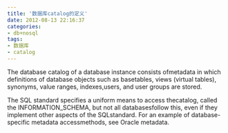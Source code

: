 ```yaml
---
title: '数据库catalog的定义'
date: 2012-08-13 22:16:37
categories: 
- db+nosql
tags: 
- 数据库
- catalog
---
```

The database catalog of a database instance consists ofmetadata in which definitions of database objects such as basetables, views (virtual tables), synonyms, value ranges, indexes,users, and user groups are stored.

The SQL standard specifies a uniform means to access thecatalog, called the INFORMATION_SCHEMA, but not all databasesfollow this, even if they implement other aspects of the SQLstandard. For an example of database-specific metadata accessmethods, see Oracle metadata.
